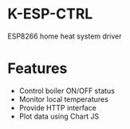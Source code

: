 # K-ESP-CTRL
ESP8266 home heat system driver

# Features

- Control boiler ON/OFF status
- Monitor local temperatures
- Provide HTTP interface
- Plot data using Chart JS
